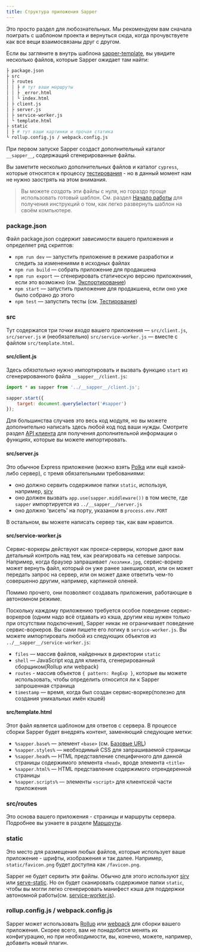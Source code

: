 ```yaml
---
title: Структура приложения Sapper
---
```


Это просто раздел для любознательных.  Мы рекомендуем вам сначала поиграть с шаблоном проекта и вернуться сюда, когда прочувствуете как все вещи взаимосвязаны друг с другом.

Если вы загляните в внутрь шаблона [sapper-template](https://github.com/sveltejs/sapper-template), вы увидите несколько файлов, которые Sapper ожидает там найти:

```bash
├ package.json
├ src
│ ├ routes
│ │ ├ # тут ваши маршруты
│ │ ├ _error.html
│ │ └ index.html
│ ├ client.js
│ ├ server.js
│ ├ service-worker.js
│ └ template.html
├ static
│ ├ # тут ваши картинки и прочая статика
└ rollup.config.js / webpack.config.js
```

При первом запуске Sapper создаст дополнительный каталог `__sapper__`, содержащий сгенерированные файлы.

Вы заметите несколько дополнительных файлов и каталог `cypress`, которые относятся к процессу [тестирования](guide#testing) - но в данный момент нам не нужно заострять на этом внимания.

> Вы можете *создать* эти файлы с нуля, но гораздо проще использовать готовый шаблон. См. раздел [Начало работы](guide#getting-started) для получения инструкций о том, как легко развернуть шаблон на своём компьютере.


### package.json

Файл package.json содержит зависимости вашего приложения и определяет ряд скриптов:

* `npm run dev` — запустить приложение в режиме разработки и следить за изменениями в исходных файлах
* `npm run build` — собрать приложение для продакшена
* `npm run export` — сгенерировать статическую версию приложениия, если это возможно (см. [Экспортирование](guide#exporting))
* `npm start` — запустить приложение для продакшена, если оно уже было собрано до этого
* `npm test` — запустить тесты (см. [Тестирование](guide#testing))


### src

Тут содержатся три *точки входа* вашего приложения — `src/client.js`, `src/server.js` и (необязательно) `src/service-worker.js` — вместе с файлом `src/template.html`.

#### src/client.js

Здесь *обязательно* нужно импортировать и вызвать функцию `start` из сгенерированного файла `__sapper__/client.js`:

```js
import * as sapper from '../__sapper__/client.js';

sapper.start({
	target: document.querySelector('#sapper')
});
```

Для большинства случаев это весь код модуля, но вы можете дополнительно написать здесь любой код под ваши нужды. Смотрите раздел [API клиента](guide#client-api) для получения дополнительной информации о функциях, которые вы можете импортировать.

#### src/server.js

Это обычное Express приложение (можно взять [Polka](https://github.com/lukeed/polka) или ещё какой-либо сервер), с тремя обязательными требованиями:

* оно должно сервить содержимое папки `static`, используя, например, [sirv](https://github.com/lukeed/sirv)
* оно должен вызвать `app.use(sapper.middleware())` в том месте, где `sapper` импортируется из `../__sapper__/server.js`
* оно должно 'висеть' на порту, указаном в `process.env.PORT`

В остальном, вы можете написать сервер так, как вам нравится.


#### src/service-worker.js

Сервис-воркеры действуют как прокси-серверы, которые дают вам детальный контроль над тем, как реагировать на сетевые запросы. Например, когда браузер запрашивает `/козлики.jpg`, сервис-воркер может вернуть файл, который он уже ранее закешировал, или он может передать запрос на сервер, или он может даже ответить чем-то совершенно другим, например, картинкой оленей.

Помимо прочего, они позволяют создавать приложения, работающие в автономном режиме.

Поскольку каждому приложению требуется особое поведение сервис-воркеров (одним надо всё отдавать из кэша, другим кеш нужен только при отсутствии подключения), Sapper никак не ограничивает поведение сервис-воркеров. Вы сами пишете его логику в `service-worker.js`. Вы можете импортировать любой из следующих объектов из `../__sapper__/service-worker.js`:

* `files` — массив файлов, найденных в директории `static`
* `shell` — JavaScript код для клиента, сгенерированный сборщиком(Rollup или webpack)
* `routes` - массив объектов `{ pattern: RegExp }`, которые вы можете использовать, чтобы определить относится ли к Sapper запрошенная страница
* `timestamp` — время, когда был создан сервис-воркер(полезно для создания уникальных имён кэшей)


#### src/template.html

Этот файл является шаблоном для ответов с сервера. В процессе сборки Sapper будет внедрять контент, заменяющий следующие метки:

* `%sapper.base%` — элемент `<base>` (см. [Базовые URL](guide#base-urls))
* `%sapper.styles%` — необходимый CSS для запрашиваемой страницы
* `%sapper.head%` — HTML представление специфичного для данной страницы содержимого элемента `<head>`, вроде элемента `<title>`
* `%sapper.html%` — HTML представление содержимого отрендеренной страницы
* `%sapper.scripts%` — элементы `<script>` для клиентской части приложения


### src/routes

Это основа вашего приложения - страницы и маршруты сервера. Подробнее вы узнаете в разделе [Маршруты](guide#routing).


### static

Это место для размещения любых файлов, которые использует ваше приложение - шрифты, изображения и так далее. Например, `static/favicon.png` будет доступна как `/favicon.png`.

Sapper не будет сервить эти файлы. Обычно для этого используют [sirv](https://github.com/lukeed/sirv) или [serve-static](https://github.com/expressjs/serve-static). Но он будет сканировать содержимое папки `static`, чтобы вы могли легко сгенерировать манифест кэша для поддержки автономной работы(см. [service-worker.js](guide#templates-service-worker-js)).

### rollup.config.js / webpack.config.js

Sapper может использовать [Rollup](https://rollupjs.org/) или [webpack](https://webpack.js.org/) для сборки вашего приложения. Скорее всего, вам не понадобится менять их конфигурацию, но при необходимости, вы, конечно, можете, например, добавить новый плагин.
